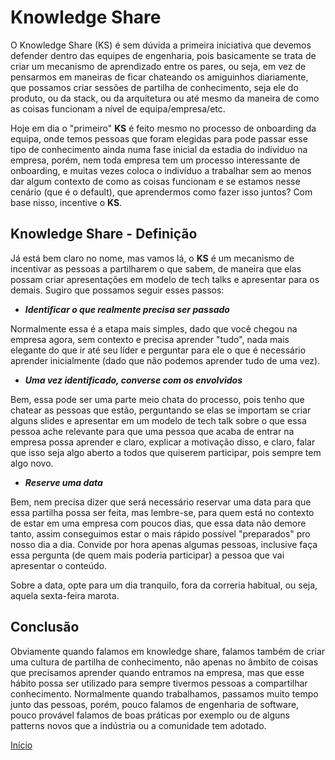 # Knowledge Share

O Knowledge Share (KS) é sem dúvida a primeira iniciativa que devemos defender dentro das equipes de engenharia, pois basicamente se trata de criar um mecanismo de aprendizado entre os pares, ou seja, em vez de pensarmos em maneiras de ficar chateando os amiguinhos diariamente, que possamos criar sessões de partilha de conhecimento, seja ele do produto, ou da stack, ou da arquitetura ou até mesmo da maneira de como as coisas funcionam a nível de equipa/empresa/etc.

Hoje em dia o "primeiro" **KS** é feito mesmo no processo de onboarding da equipa, onde temos pessoas que foram elegidas para pode passar esse tipo de conhecimento ainda numa fase inicial da estadia do indivíduo na empresa, porém, nem toda empresa tem um processo interessante de onboarding, e muitas vezes coloca o indivíduo a trabalhar sem ao menos dar algum contexto de como as coisas funcionam e se estamos nesse cenário (que é o default), que aprendermos como fazer isso juntos? Com base nisso, incentive o **KS**.

## Knowledge Share - Definição

Já está bem claro no nome, mas vamos lá, o **KS** é um mecanismo de incentivar as pessoas a partilharem o que sabem, de maneira que elas possam criar apresentações em modelo de tech talks e apresentar para os demais. Sugiro que possamos seguir esses passos: 

- ***Identificar o que realmente precisa ser passado***

Normalmente essa é a etapa mais simples, dado que você chegou na empresa agora, sem contexto e precisa aprender "tudo", nada mais elegante do que ir até seu líder e perguntar para ele o que é necessário aprender inicialmente (dado que não podemos aprender tudo de uma vez). 

- ***Uma vez identificado, converse com os envolvidos***

Bem, essa pode ser uma parte meio chata do processo, pois tenho que chatear as pessoas que estão, perguntando se elas se importam se criar alguns slides e apresentar em um modelo de tech talk sobre o que essa pessoa ache relevante para que uma pessoa que acaba de entrar na empresa possa aprender e claro, explicar a motivação disso, e claro, falar que isso seja algo aberto a todos que quiserem participar, pois sempre tem algo novo.

- ***Reserve uma data***

Bem, nem precisa dizer que será necessário reservar uma data para que essa partilha possa ser feita, mas lembre-se, para quem está no contexto de estar em uma empresa com poucos dias, que essa data não demore tanto, assim conseguimos estar o mais rápido possível "preparados" pro nosso dia a dia. Convide por hora apenas algumas pessoas, inclusive faça essa pergunta (de quem mais poderia participar) a pessoa que vai apresentar o conteúdo.

Sobre a data, opte para um dia tranquilo, fora da correria habitual, ou seja, aquela sexta-feira marota.

## Conclusão

Obviamente quando falamos em knowledge share, falamos também de criar uma cultura de partilha de conhecimento, não apenas no âmbito de coisas que precisamos aprender quando entramos na empresa, mas que esse hábito possa ser utilizado para sempre tivermos pessoas a compartilhar conhecimento. Normalmente quando trabalhamos, passamos muito tempo junto das pessoas, porém, pouco falamos de engenharia de software, pouco provável falamos de boas práticas por exemplo ou de alguns patterns novos que a indústria ou a comunidade tem adotado.

[Início](https://github.com/thiagomarquessp/cultura-do-aprendizado)